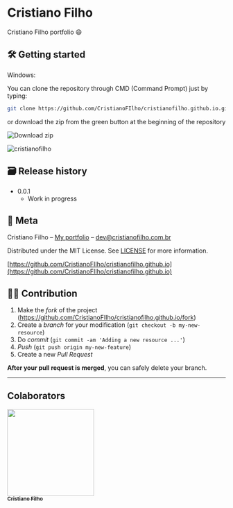 # Cristiano Filho
Cristiano Filho portfolio 😄


## 🛠 Getting started

Windows:

You can clone the repository through CMD (Command Prompt) just by typing:

```sh
git clone https://github.com/CristianoFIlho/cristianofilho.github.io.git
```

or download the zip from the green button at the beginning of the repository

<img src="https://i.ibb.co/9wV77fM/2021-03-24-23-33-11-github-com-678c7637ce45.png" alt="Download zip" border="0">


![cristianofilho](https://user-images.githubusercontent.com/54041918/146531003-fd095fbc-ac65-4840-b0c5-b3a62ff3ebf9.gif)


## 🗃 Release history

- 0.0.1
  - Work in progress

## 📝 Meta

Cristiano Filho – [My portfolio](https://cristianofilho.com.br) – dev@cristianofilho.com.br

Distributed under the MIT License. See [LICENSE](LICENSE) for more information.

[https://github.com/CristianoFIlho/cristianofilho.github.io](https://github.com/CristianoFIlho/cristianofilho.github.io)

## 🧙‍♂️ Contribution

1. Make the _fork_ of the project (<https://github.com/CristianoFIlho/cristianofilho.github.io/fork>)
2. Create a _branch_ for your modification (`git checkout -b my-new-resource`)
3. Do _commit_ (`git commit -am 'Adding a new resource ...'`)
4. _Push_ (`git push origin my-new-feature`)
5. Create a new _Pull Request_

**After your pull request is merged**, you can safely delete your branch.

---

## Colaborators
	

[ <img src="https://avatars.githubusercontent.com/u/54041918?s=400&u=9691b69b1b7c46137971d4b2775228007fff85a9&v=4" width="200px; "/><br><sub><b>Cristiano Filho</b></sub> ](https://github.com/CristianoFilho) 

